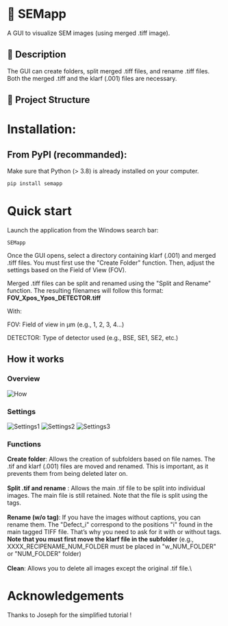 # 📘 SEMapp

A GUI to visualize SEM images (using merged .tiff image). 

## 🧪 Description

The GUI can create folders, split merged .tiff files, and rename .tiff files.
Both the merged .tiff and the klarf (.001) files are necessary.

## 📂 Project Structure

# Installation:
## From PyPI (recommanded):

Make sure that Python (> 3.8) is already installed on your computer.

```bash
pip install semapp
```

# Quick start

Launch the application from the Windows search bar:

```
SEMapp
```

Once the GUI opens, select a directory containing klarf (.001) and merged .tiff files.
You must first use the "Create Folder" function. Then, adjust the settings based on the Field of View (FOV).

Merged .tiff files can be split and renamed using the "Split and Rename" function.
The resulting filenames will follow this format:
**FOV_Xpos_Ypos_DETECTOR.tiff**

With:

FOV: Field of view in µm (e.g., 1, 2, 3, 4…)

DETECTOR: Type of detector used (e.g., BSE, SE1, SE2, etc.)

## How it works 

### Overview 

![How](https://github.com/user-attachments/assets/c1d3bc8b-aebb-4d0c-869d-770910bd123a)

### Settings
![Settings1](https://github.com/user-attachments/assets/9e25459a-5674-4359-8535-b2f6a14e317b)
![Settings2](https://github.com/user-attachments/assets/5491595d-c82c-476d-b2fd-df11617b6d52)
![Settings3](https://github.com/user-attachments/assets/47bb1396-0153-4ce6-8bfc-2bd52ea6dd77)

### Functions

**Create folder**: Allows the creation of subfolders based on file names. The .tif and klarf (.001) files are moved and renamed. This is important, as it prevents them from being deleted later on.\
\
**Split .tif and rename** : Allows the main .tif file to be split into individual images. The main file is still retained. Note that the file is split using the tags.\
\
**Rename (w/o tag)**: If you have the images without captions, you can rename them. The "Defect_i" correspond to the positions "i" found in the main tagged TIFF file. That’s why you need to ask for it with or without tags. **Note that you must first move the klarf file in the subfolder** (e.g., XXXX_RECIPENAME_NUM_FOLDER must be placed in "w_NUM_FOLDER" or "NUM_FOLDER" folder)\
\
**Clean**: Allows you to delete all images except the original .tif file.\

# Acknowledgements

Thanks to Joseph for the simplified tutorial !
